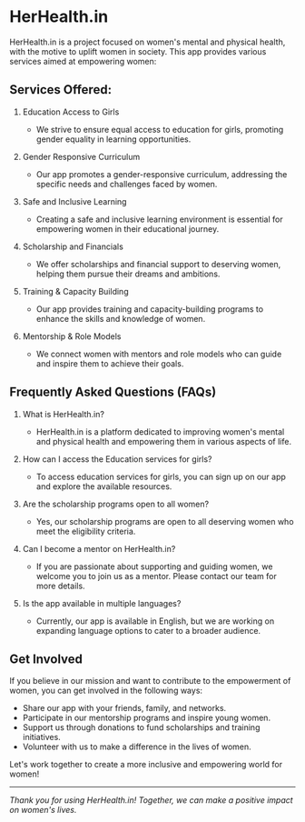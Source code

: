 # HerHealth.in

HerHealth.in is a project focused on women's mental and physical health, with the motive to uplift women in society. This app provides various services aimed at empowering women:

## Services Offered:

1. Education Access to Girls
   - We strive to ensure equal access to education for girls, promoting gender equality in learning opportunities.

2. Gender Responsive Curriculum
   - Our app promotes a gender-responsive curriculum, addressing the specific needs and challenges faced by women.

3. Safe and Inclusive Learning
   - Creating a safe and inclusive learning environment is essential for empowering women in their educational journey.

4. Scholarship and Financials
   - We offer scholarships and financial support to deserving women, helping them pursue their dreams and ambitions.

5. Training & Capacity Building
   - Our app provides training and capacity-building programs to enhance the skills and knowledge of women.

6. Mentorship & Role Models
   - We connect women with mentors and role models who can guide and inspire them to achieve their goals.

## Frequently Asked Questions (FAQs)

1. What is HerHealth.in?
   - HerHealth.in is a platform dedicated to improving women's mental and physical health and empowering them in various aspects of life.

2. How can I access the Education services for girls?
   - To access education services for girls, you can sign up on our app and explore the available resources.

3. Are the scholarship programs open to all women?
   - Yes, our scholarship programs are open to all deserving women who meet the eligibility criteria.

4. Can I become a mentor on HerHealth.in?
   - If you are passionate about supporting and guiding women, we welcome you to join us as a mentor. Please contact our team for more details.

5. Is the app available in multiple languages?
   - Currently, our app is available in English, but we are working on expanding language options to cater to a broader audience.

## Get Involved

If you believe in our mission and want to contribute to the empowerment of women, you can get involved in the following ways:

- Share our app with your friends, family, and networks.
- Participate in our mentorship programs and inspire young women.
- Support us through donations to fund scholarships and training initiatives.
- Volunteer with us to make a difference in the lives of women.

Let's work together to create a more inclusive and empowering world for women!

---

_Thank you for using HerHealth.in! Together, we can make a positive impact on women's lives._

